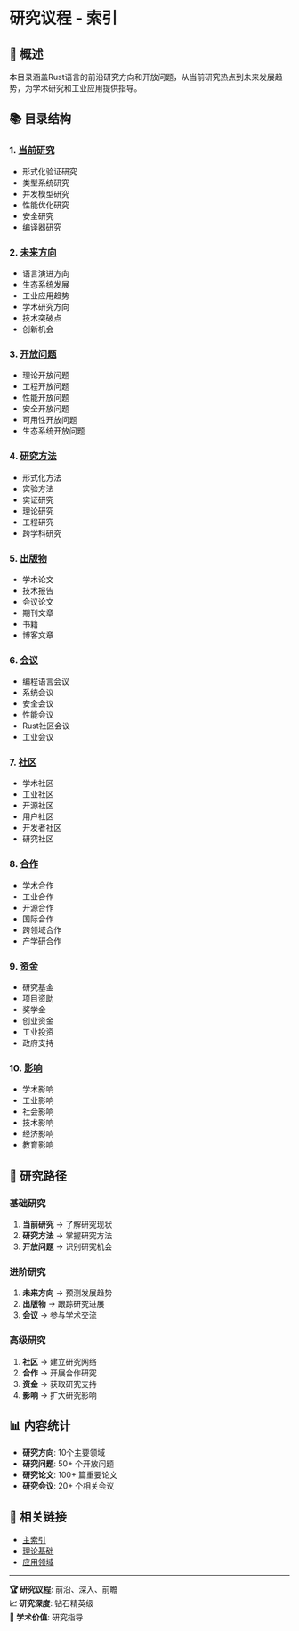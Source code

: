 # 研究议程 - 索引

## 🎯 概述

本目录涵盖Rust语言的前沿研究方向和开放问题，从当前研究热点到未来发展趋势，为学术研究和工业应用提供指导。

## 📚 目录结构

### 1. [当前研究](./01_current_research/)

- 形式化验证研究
- 类型系统研究
- 并发模型研究
- 性能优化研究
- 安全研究
- 编译器研究

### 2. [未来方向](./02_future_directions/)

- 语言演进方向
- 生态系统发展
- 工业应用趋势
- 学术研究方向
- 技术突破点
- 创新机会

### 3. [开放问题](./03_open_problems/)

- 理论开放问题
- 工程开放问题
- 性能开放问题
- 安全开放问题
- 可用性开放问题
- 生态系统开放问题

### 4. [研究方法](./04_research_methods/)

- 形式化方法
- 实验方法
- 实证研究
- 理论研究
- 工程研究
- 跨学科研究

### 5. [出版物](./05_publications/)

- 学术论文
- 技术报告
- 会议论文
- 期刊文章
- 书籍
- 博客文章

### 6. [会议](./06_conferences/)

- 编程语言会议
- 系统会议
- 安全会议
- 性能会议
- Rust社区会议
- 工业会议

### 7. [社区](./07_communities/)

- 学术社区
- 工业社区
- 开源社区
- 用户社区
- 开发者社区
- 研究社区

### 8. [合作](./08_collaborations/)

- 学术合作
- 工业合作
- 开源合作
- 国际合作
- 跨领域合作
- 产学研合作

### 9. [资金](./09_funding/)

- 研究基金
- 项目资助
- 奖学金
- 创业资金
- 工业投资
- 政府支持

### 10. [影响](./10_impact/)

- 学术影响
- 工业影响
- 社会影响
- 技术影响
- 经济影响
- 教育影响

## 🚀 研究路径

### 基础研究

  1. **当前研究** → 了解研究现状
  2. **研究方法** → 掌握研究方法
  3. **开放问题** → 识别研究机会

### 进阶研究

  1. **未来方向** → 预测发展趋势
  2. **出版物** → 跟踪研究进展
  3. **会议** → 参与学术交流

### 高级研究

  1. **社区** → 建立研究网络
  2. **合作** → 开展合作研究
  3. **资金** → 获取研究支持
  4. **影响** → 扩大研究影响

## 📊 内容统计

- **研究方向**: 10个主要领域
- **研究问题**: 50+ 个开放问题
- **研究论文**: 100+ 篇重要论文
- **研究会议**: 20+ 个相关会议

## 🔗 相关链接

- [主索引](../00_master_index.md)
- [理论基础](../01_theoretical_foundations/)
- [应用领域](../04_application_domains/)

---

**🏆 研究议程**: 前沿、深入、前瞻  
**📈 研究深度**: 钻石精英级  
**🚀 学术价值**: 研究指导
